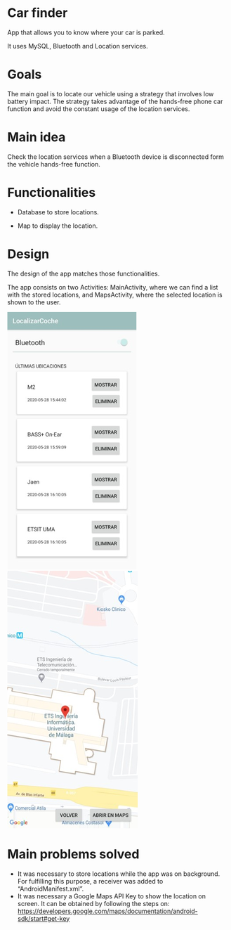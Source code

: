 # Car finder
App that allows you to know where your car is parked.

It uses MySQL, Bluetooth and Location services.

# Goals
The main goal is to locate our vehicle using a strategy that involves low battery impact. The strategy takes advantage of the hands-free phone car function and avoid the constant usage of the location services.

# Main idea
Check the location services when a Bluetooth device is disconnected form the vehicle hands-free function.

# Functionalities
- Database to store locations.

- Map to display the location.

# Design
The design of the app matches those functionalities.

The app consists on two Activities: MainActivity, where we can find a list with the stored locations, and MapsActivity, where the selected location is shown to the user.

![Alt text](screenshots/screenshot1.jpg?raw=true "Screenshot 1")
![Alt text](screenshots/screenshot2.jpg?raw=true "Screenshot 2")

# Main problems solved
- It was necessary to store locations while the app was on background. For fulfilling this purpose, a receiver was added to “AndroidManifest.xml”.
- It was necessary a Google Maps API Key to show the location on screen. It can be obtained by following the steps on: https://developers.google.com/maps/documentation/android-sdk/start#get-key
